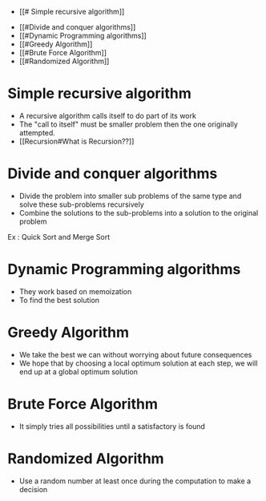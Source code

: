*  [[# Simple recursive algorithm]]
- [[#Divide and conquer algorithms]]
- [[#Dynamic Programming algorithms]]
- [[#Greedy Algorithm]]
- [[#Brute Force Algorithm]]
- [[#Randomized Algorithm]]


# Simple recursive algorithm

* A recursive algorithm calls itself to do part of its work
* The "call to itself" must be smaller problem then the one originally attempted.
* [[Recursion#What is Recursion??]]

# Divide and conquer algorithms

* Divide the problem into smaller sub problems of the same type and solve these sub-problems recursively
* Combine the solutions to the sub-problems into a solution to the original problem

Ex : Quick Sort and Merge Sort

# Dynamic Programming algorithms

* They work based on memoization
* To find the best solution

# Greedy Algorithm

* We take the best we can without worrying about future consequences
* We hope that by choosing a local optimum solution at each step, we will end up at a global optimum solution

# Brute Force Algorithm

* It simply tries all possibilities until a satisfactory is found

# Randomized Algorithm

* Use a random number at least once during the computation to make a decision